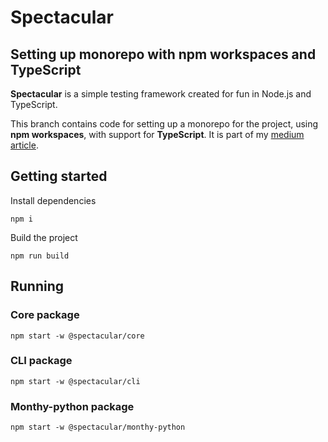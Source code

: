# Spectacular
## Setting up monorepo with npm workspaces and TypeScript

**Spectacular** is a simple testing framework created for fun in Node.js and TypeScript.

This branch contains code for setting up a monorepo for the project, using **npm workspaces**, with support for **TypeScript**. It is part of my [medium article](https://medium.com/@cecylia.borek/setting-up-a-monorepo-using-npm-workspaces-and-typescript-project-references-307841e0ba4a).

## Getting started

Install dependencies

```
npm i
```

Build the project

```
npm run build
```

## Running

### Core package

```
npm start -w @spectacular/core
```

### CLI package

```
npm start -w @spectacular/cli
```

### Monthy-python package

```
npm start -w @spectacular/monthy-python
```
